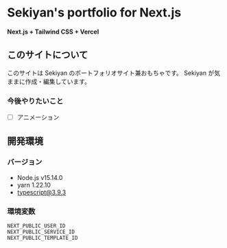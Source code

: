 # Sekiyan's portfolio for Next.js
**Next.js + Tailwind CSS + Vercel**

## このサイトについて
このサイトは Sekiyan のポートフォリオサイト兼おもちゃです。
Sekiyan が気ままに作成・編集しています。

### 今後やりたいこと
- [ ] アニメーション

## 開発環境
### バージョン
- Node.js v15.14.0
- yarn 1.22.10
- typescript@3.9.3

### 環境変数
```
NEXT_PUBLIC_USER_ID
NEXT_PUBLIC_SERVICE_ID
NEXT_PUBLIC_TEMPLATE_ID
```
